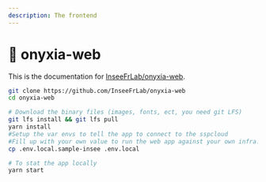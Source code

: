 ```yaml
---
description: The frontend
---
```


# 🐲 onyxia-web

This is the documentation for [InseeFrLab/onyxia-web](https://github.com/InseeFrLab/onyxia-web). &#x20;

```bash
git clone https://github.com/InseeFrLab/onyxia-web
cd onyxia-web

# Download the binary files (images, fonts, ect, you need git LFS)
git lfs install && git lfs pull
yarn install
#Setup the var envs to tell the app to connect to the sspcloud
#Fill up with your own value to run the web app against your own infra.
cp .env.local.sample-insee .env.local

# To stat the app locally
yarn start 
```
